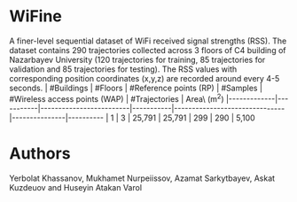 # WiFine
A finer-level sequential dataset of WiFi received signal strengths (RSS).
The dataset contains 290 trajectories collected across 3 floors of C4 building of Nazarbayev University
(120 trajectories for training, 85 trajectories for validation and 85 trajectories for testing).
The RSS values with corresponding position coordinates (x,y,z) are recorded around every 4-5 seconds.
| #Buildings  | #Floors   | #Reference points (RP)  | #Samples  | #Wireless access points (WAP) | #Trajectories | Area\ (m<sup>2</sup>)
|-------------|-----------|-------------------------|-----------|-------------------------------|---------------|----------
| 1           | 3         | 25,791                  | 25,791    | 299                           | 290           | 5,100

# Authors
Yerbolat Khassanov, Mukhamet Nurpeiissov, Azamat Sarkytbayev, Askat Kuzdeuov and Huseyin Atakan Varol
